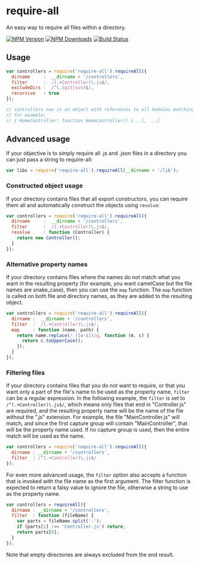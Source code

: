# require-all

An easy way to require all files within a directory.

[![NPM Version][npm-image]][npm-url]
[![NPM Downloads][downloads-image]][downloads-url]
[![Build Status][travis-image]][travis-url]

## Usage

```js
var controllers = require('require-all').requireAll({
  dirname     :  __dirname + '/controllers',
  filter      :  /(.+Controller)\.js$/,
  excludeDirs :  /^\.(git|svn)$/,
  recursive   : true
});

// controllers now is an object with references to all modules matching the filter
// for example:
// { HomeController: function HomeController() {...}, ...}
```

## Advanced usage

If your objective is to simply require all .js and .json files in a directory
you can just pass a string to require-all:

``` js
var libs = require('require-all').requireAll(__dirname + '/lib');
```

### Constructed object usage

If your directory contains files that all export constructors, you can require
them all and automatically construct the objects using `resolve`:

```js
var controllers = require('require-all').requireAll({
  dirname     :  __dirname + '/controllers',
  filter      :  /(.+Controller)\.js$/,
  resolve     : function (Controller) {
    return new Controller();
  }
});
```

### Alternative property names

If your directory contains files where the names do not match what you want in
the resulting property (for example, you want camelCase but the file names are
snake_case), then you can use the `map` function. The `map` function is called
on both file and directory names, as they are added to the resulting object.

```js
var controllers = require('require-all').requireAll({
  dirname :  __dirname + '/controllers',
  filter  :  /(.+Controller)\.js$/,
  map     : function (name, path) {
    return name.replace(/_([a-z])/g, function (m, c) {
      return c.toUpperCase();
    });
  }
});
```

### Filtering files

If your directory contains files that you do not want to require, or that you
want only a part of the file's name to be used as the property name, `filter`
can be a regular expression. In the following example, the `filter` is set to
`/^(.+Controller)\.js$/`, which means only files that end in "Controller.js"
are required, and the resulting property name will be the name of the file
without the ".js" extension. For example, the file "MainController.js" will
match, and since the first capture group will contain "MainController", that
will be the property name used. If no capture group is used, then the entire
match will be used as the name.

```js
var controllers = require('require-all').requireAll({
  dirname : __dirname + '/controllers',
  filter  : /^(.+Controller)\.js$/
});
```

For even more advanced usage, the `filter` option also accepts a function that
is invoked with the file name as the first argument. The filter function is
expected to return a falsy value to ignore the file, otherwise a string to use
as the property name.

```js
var controllers = requireAll({
  dirname : __dirname + '/controllers',
  filter  : function (fileName) {
    var parts = fileName.split('-');
    if (parts[1] !== 'Controller.js') return;
    return parts[0];
  }
});
```

Note that empty directories are always excluded from the end result.

[npm-image]: https://img.shields.io/npm/v/require-all.svg
[npm-url]: https://npmjs.org/package/require-all
[downloads-image]: https://img.shields.io/npm/dm/require-all.svg
[downloads-url]: https://npmjs.org/package/require-all
[travis-image]: https://img.shields.io/travis/felixge/node-require-all/master.svg
[travis-url]: https://travis-ci.org/felixge/node-require-all
